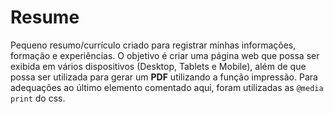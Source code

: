# Resume

Pequeno resumo/currículo criado para registrar minhas informações, formação e experiências. O objetivo é criar uma página web que possa ser exibida em vários dispositivos (Desktop, Tablets e Mobile), além de que possa ser utilizada para gerar um **PDF** utilizando a função impressão. Para adequações ao último elemento comentado aqui, foram utilizadas as `@media print` do css.


